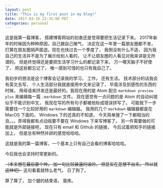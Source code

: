 ```yaml
---
layout: post
title: "This is my first post in my blog!"
date: 2017-03-16 22:35:00 PDT
categories: personal
---
```

这是我第一篇博客， 搭建博客网站的初衷还是觉得要把生活记录下来。 2017年新年的时候因为种种原因，自己跟自己赌气， 决定在这一年里一篇朋友圈都不发， 打算在朋友圈销声匿迹。现在也快过去一个季度了， 我倒没有什么不适， 因为我自己的生活并不是为了展示给别人看的， 让不让朋友圈的人看见对我来讲是无所谓的。 但是终觉得还是要把生活学习什么的都记录下来， 万一哪天脑子不好使了， 把这些都忘记了， 唯一感到可惜的也只有我自己了。

我初步的想法是这个博客会记录我的学习， 工作， 还有生活。 技术部分的话我会有英文去写， 个人生活部分我就直接用中文来记录了， 毕竟涉及到感性的东西的时候， 用母语来抒发还是最好的。我现在用的是 Atom 配合 `markdown preview plus` 来编辑每一篇 `.markdown` 文件。 现在感觉有一点问题的是 Atom 的自动纠错似乎不能识别中文， 我现在写的所有句子都被他标成错误拼写了。 可能我下一步需要找一个比较好用的 `markdown` 编辑器。 我用的几个 `markdown` 编辑器都是在 MacOS 下面的， Windows 下的还真的不知道， 今天简单搜了一下都相当的丑。。。弄得我都有点动摇要不要在 Windows 下来写博客了。 另一件需要做的可能就是外部链接吧， 现在只有 email 和 Github 的链接， 今后试着把知乎的链接加上， 但是总有种然并卵的感觉哈哈哈。

这就是我的第一篇博客，一个基本上只有自己会看的博客哈哈哈。

 今后我也会坚持时常更新的。

~~（本来想在最后耍个帅， 加一句比较装逼的话的， 但是实在是想不出来。 所以就这样吧）~~
这句看着就特么老气， 日了狗了。

算了算了， 加个腿的结束语， 蛋疼。
